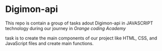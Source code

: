 # Digimon-api

This repo is contain a group of tasks adout Digimon-api in JAVASCRIPT technology during our journey in *Orange coding Academy*

task is to create the main components of our project like HTML, CSS, and JavaScript files and create main functions.
